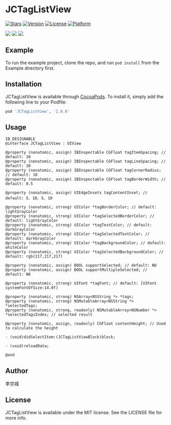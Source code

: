 # JCTagListView

[![Stars](https://img.shields.io/redmine/plugin/stars/redmine_xlsx_format_issue_exporter.svg)](https://cocoapods.org/pods/FMDBHelper)
[![Version](https://img.shields.io/cocoapods/v/JCTagListView.svg?style=flat)](https://cocoapods.org/pods/JCTagListView)
[![License](https://img.shields.io/cocoapods/l/JCTagListView.svg?style=flat)](https://cocoapods.org/pods/JCTagListView)
[![Platform](https://img.shields.io/cocoapods/p/JCTagListView.svg?style=flat)](https://cocoapods.org/pods/JCTagListView)

<img width=“320” src=“./ScreenShot1.png”> 
<img width=“320” src=“./ScreenShot2.png”> 
<img width=“320” src=“./ScreenShot3.png”> 

## Example

To run the example project, clone the repo, and run `pod install` from the Example directory first.

## Installation

JCTagListView is available through [CocoaPods](https://cocoapods.org). To install 
it, simply add the following line to your Podfile:

```ruby
pod 'JCTagListView', '2.0.0'
```

## Usage

```objc
IB_DESIGNABLE
@interface JCTagListView : UIView

@property (nonatomic, assign) IBInspectable CGFloat tagItemSpacing; // default: 10
@property (nonatomic, assign) IBInspectable CGFloat tagLineSpacing; // default: 10
@property (nonatomic, assign) IBInspectable CGFloat tagCornerRadius; // default: 10
@property (nonatomic, assign) IBInspectable CGFloat tagBorderWidth; // default: 0.5

@property (nonatomic, assign) UIEdgeInsets tagContentInset; // default: 5､ 10､ 5､ 10

@property (nonatomic, strong) UIColor *tagBorderColor; // default: lightGrayColor
@property (nonatomic, strong) UIColor *tagSelectedBorderColor; // default: lightGrayColor
@property (nonatomic, strong) UIColor *tagTextColor; // default: darkGrayColor
@property (nonatomic, strong) UIColor *tagSelectedTextColor; // default: darkGrayColor
@property (nonatomic, strong) UIColor *tagBackgroundColor; // default: whiteColor
@property (nonatomic, strong) UIColor *tagSelectedBackgroundColor; // default: rgb(217,217,217)

@property (nonatomic, assign) BOOL supportSelected; // default: NO
@property (nonatomic, assign) BOOL supportMultipleSelected; // default: NO

@property (nonatomic, strong) UIFont *tagFont; // default: [UIFont systemFontOfSize:14.0f]

@property (nonatomic, strong) NSArray<NSString *> *tags;
@property (nonatomic, strong) NSMutableArray<NSString *> *selectedTags;
@property (nonatomic, strong, readonly) NSMutableArray<NSNumber *> *selectedTagsIndex; // selected result

@property (nonatomic, assign, readonly) CGFloat contentHeight; // Used to calculate the height

- (void)didSelectItem:(JCTagListViewBlock)block;

- (void)reloadData;

@end
```

## Author

李京城

## License

JCTagListView is available under the MIT license. See the LICENSE file for more info.
